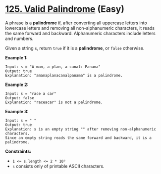 # [125. Valid Palindrome][link] (Easy)

[link]: https://leetcode.com/problems/valid-palindrome/

A phrase is a **palindrome** if, after converting all uppercase letters into lowercase letters and
removing all non-alphanumeric characters, it reads the same forward and backward. Alphanumeric
characters include letters and numbers.

Given a string `s`, return `true` if it is a **palindrome**, or  `false` otherwise.

**Example 1:**

```
Input: s = "A man, a plan, a canal: Panama"
Output: true
Explanation: "amanaplanacanalpanama" is a palindrome.
```

**Example 2:**

```
Input: s = "race a car"
Output: false
Explanation: "raceacar" is not a palindrome.
```

**Example 3:**

```
Input: s = " "
Output: true
Explanation: s is an empty string "" after removing non-alphanumeric characters.
Since an empty string reads the same forward and backward, it is a palindrome.
```

**Constraints:**

- `1 <= s.length <= 2 * 10⁵`
- `s` consists only of printable ASCII characters.
